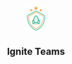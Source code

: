 <p align="center">
  <img src="https://github.com/lilicrst/igniteteams/blob/master/src/assets/logo@2x.png" width="50" />
</p>

<h2 align="center">Ignite Teams</h2>